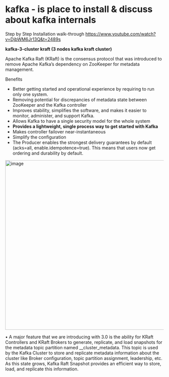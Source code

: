 # kafka - is place to install & discuss about kafka internals
Step by Step Installation walk-through https://www.youtube.com/watch?v=DjbWM6Jr13Q&t=2489s

**kafka-3-cluster kraft (3 nodes kafka kraft cluster)**

Apache Kafka Raft (KRaft) is the consensus protocol that was introduced to remove Apache Kafka’s dependency on ZooKeeper for metadata management.

Benefits

- Better getting started and operational experience by requiring to run only one system.
- Removing potential for discrepancies of metadata state between ZooKeeper and the Kafka controller
- Improves stability, simplifies the software, and makes it easier to monitor, administer, and support Kafka.
- Allows Kafka to have a single security model for the whole system
- **Provides a lightweight, single process way to get started with Kafka**
- Makes controller failover near-instantaneous
- Simplify the configuration
- The Producer enables the strongest delivery guarantees by default (acks=all, enable.idempotence=true). This means that users now get ordering and durability by default.

<img width="539" alt="image" src="https://github.com/anhln12/kafka/assets/18412583/4a3d1b7e-b680-40b8-9934-c0d7c6fbc9aa">

• A major feature that we are introducing with 3.0 is the ability for KRaft Controllers and KRaft Brokers to generate, replicate, and load snapshots for the metadata topic partition named __cluster_metadata. This topic is used by the Kafka Cluster to store and replicate metadata information about the cluster like Broker configuration, topic partition assignment, leadership, etc. As this state grows, Kafka Raft Snapshot provides an efficient way to store, load, and replicate this information.

